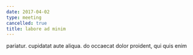 ```yaml
---
date: 2017-04-02
type: meeting
cancelled: true
title: labore ad minim
---
```

pariatur. cupidatat aute aliqua. do occaecat dolor proident, qui quis enim
